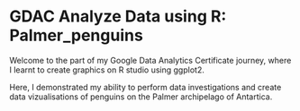 # GDAC Analyze Data using R: Palmer_penguins
Welcome to the part of my Google Data Analytics Certificate journey, where I learnt to create graphics on R studio using ggplot2.
 
Here, I demonstrated my ability to perform data investigations and create data vizualisations of penguins on the Palmer archipelago of Antartica.
